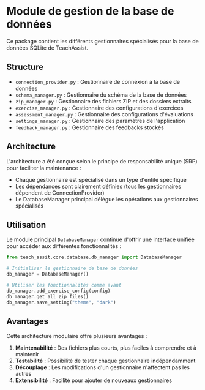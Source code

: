 # Module de gestion de la base de données

Ce package contient les différents gestionnaires spécialisés pour la base de données SQLite de TeachAssist.

## Structure

- `connection_provider.py` : Gestionnaire de connexion à la base de données
- `schema_manager.py` : Gestionnaire du schéma de la base de données
- `zip_manager.py` : Gestionnaire des fichiers ZIP et des dossiers extraits
- `exercise_manager.py` : Gestionnaire des configurations d'exercices
- `assessment_manager.py` : Gestionnaire des configurations d'évaluations
- `settings_manager.py` : Gestionnaire des paramètres de l'application
- `feedback_manager.py` : Gestionnaire des feedbacks stockés

## Architecture

L'architecture a été conçue selon le principe de responsabilité unique (SRP) pour faciliter la maintenance :

- Chaque gestionnaire est spécialisé dans un type d'entité spécifique
- Les dépendances sont clairement définies (tous les gestionnaires dépendent de ConnectionProvider)
- Le DatabaseManager principal délègue les opérations aux gestionnaires spécialisés

## Utilisation

Le module principal `DatabaseManager` continue d'offrir une interface unifiée pour accéder aux différentes fonctionnalités :

```python
from teach_assit.core.database.db_manager import DatabaseManager

# Initialiser le gestionnaire de base de données
db_manager = DatabaseManager()

# Utiliser les fonctionnalités comme avant
db_manager.add_exercise_config(config)
db_manager.get_all_zip_files()
db_manager.save_setting("theme", "dark")
```

## Avantages

Cette architecture modulaire offre plusieurs avantages :

1. **Maintenabilité** : Des fichiers plus courts, plus faciles à comprendre et à maintenir
2. **Testabilité** : Possibilité de tester chaque gestionnaire indépendamment
3. **Découplage** : Les modifications d'un gestionnaire n'affectent pas les autres
4. **Extensibilité** : Facilité pour ajouter de nouveaux gestionnaires